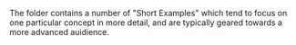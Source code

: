 The folder contains a number of "Short Examples" which tend to focus on one particular concept in more detail, and are typically geared towards a more advanced auidience.

